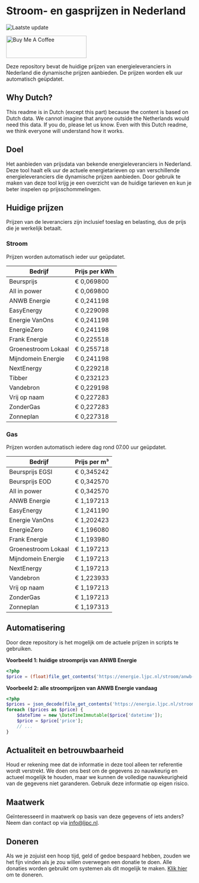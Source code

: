 # Stroom- en gasprijzen in Nederland

![Laatste update](https://img.shields.io/badge/laatste%20update-2025--06--26%2012%3A00%20CET-brightgreen)

<a href="https://www.buymeacoffee.com/Lars-" target="_blank"><img src="https://cdn.buymeacoffee.com/buttons/v2/default-orange.png" alt="Buy Me A Coffee" height="60" style="height: 60px !important;width: 217px !important;" ></a>

Deze repository bevat de huidige prijzen van energieleveranciers in Nederland die dynamische prijzen aanbieden. De prijzen worden elk uur automatisch geüpdatet.

## Why Dutch?

This readme is in Dutch (except this part) because the content is based on Dutch data. We cannot imagine that anyone outside the Netherlands would need this data. If you do, please let us know. Even with this Dutch readme, we think
everyone will understand how it works.

## Doel

Het aanbieden van prijsdata van bekende energieleveranciers in Nederland. Deze tool haalt elk uur de actuele energietarieven op van verschillende energieleveranciers die dynamische prijzen aanbieden. Door gebruik te maken van deze tool
krijg je een overzicht van de huidige tarieven en kun je beter inspelen op prijsschommelingen.

## Huidige prijzen

Prijzen van de leveranciers zijn inclusief toeslag en belasting, dus de prijs die je werkelijk betaalt.

### Stroom

Prijzen worden automatisch ieder uur geüpdatet.

 Bedrijf | Prijs per kWh 
---------|---------------
Beursprijs | € 0,069800
All in power | € 0,069800
ANWB Energie | € 0,241198
EasyEnergy | € 0,229098
Energie VanOns | € 0,241198
EnergieZero | € 0,241198
Frank Energie | € 0,225518
Groenestroom Lokaal | € 0,255718
Mijndomein Energie | € 0,241198
NextEnergy | € 0,229218
Tibber | € 0,232123
Vandebron | € 0,229198
Vrij op naam | € 0,227283
ZonderGas | € 0,227283
Zonneplan | € 0,227318


### Gas

Prijzen worden automatisch iedere dag rond 07.00 uur geüpdatet.

 Bedrijf | Prijs per m³ 
---------|--------------
Beursprijs EGSI | € 0,345242
Beursprijs EOD | € 0,342570
All in power | € 0,342570
ANWB Energie | € 1,197213
EasyEnergy | € 1,241190
Energie VanOns | € 1,202423
EnergieZero | € 1,196080
Frank Energie | € 1,193980
Groenestroom Lokaal | € 1,197213
Mijndomein Energie | € 1,197213
NextEnergy | € 1,197213
Vandebron | € 1,223933
Vrij op naam | € 1,197213
ZonderGas | € 1,197213
Zonneplan | € 1,197313


## Automatisering

Door deze repository is het mogelijk om de actuele prijzen in scripts te gebruiken.

**Voorbeeld 1: huidige stroomprijs van ANWB Energie**

```php
<?php
$price = (float)file_get_contents('https://energie.ljpc.nl/stroom/anwb-energie-nu.txt');

```

**Voorbeeld 2: alle stroomprijzen van ANWB Energie vandaag**

```php
<?php
$prices = json_decode(file_get_contents('https://energie.ljpc.nl/stroom/all-in-power-vandaag.json'),true);
foreach ($prices as $price) {
    $dateTime = new \DateTimeImmutable($price['datetime']);
    $price = $price['price'];
    // ...
}
```

## Actualiteit en betrouwbaarheid

Houd er rekening mee dat de informatie in deze tool alleen ter referentie wordt verstrekt. We doen ons best om de gegevens zo nauwkeurig en actueel mogelijk te houden, maar we kunnen de volledige nauwkeurigheid van de gegevens niet
garanderen. Gebruik deze informatie op eigen risico.

## Maatwerk

Geïnteresseerd in maatwerk op basis van deze gegevens of iets anders? Neem dan contact op
via [info@ljpc.nl](mailto:info@ljpc.nl?subject=Energie%20prijzen).

## Doneren

Als we je zojuist een hoop tijd, geld of gedoe bespaard hebben, zouden we het fijn vinden als je zou willen overwegen een
donatie te doen. Alle donaties worden gebruikt om systemen als dit mogelijk te
maken. [Klik hier](https://www.buymeacoffee.com/Lars-) om te doneren.
